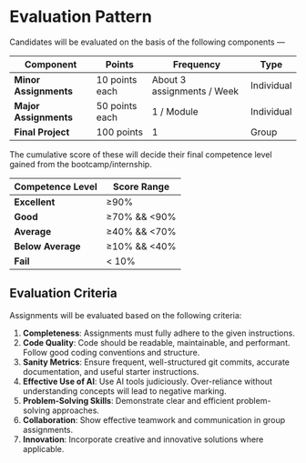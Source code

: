 # Evaluation Pattern

Candidates will be evaluated on the basis of the following components —

| Component             | Points         | Frequency                  | Type       |
| --------------------- | -------------- | -------------------------- | ---------- |
| **Minor Assignments** | 10 points each | About 3 assignments / Week | Individual |
| **Major Assignments** | 50 points each | 1 / Module                 | Individual |
| **Final Project**     | 100 points     | 1                          | Group      |

The cumulative score of these will decide their final competence level gained from the bootcamp/internship.

| Competence Level  | Score Range  |
| ----------------- | ------------ |
| **Excellent**     | ≥90%         |
| **Good**          | ≥70% && <90% |
| **Average**       | ≥40% && <70% |
| **Below Average** | ≥10% && <40% |
| **Fail**          | < 10%        |

## Evaluation Criteria

Assignments will be evaluated based on the following criteria:

1. **Completeness**: Assignments must fully adhere to the given instructions.
2. **Code Quality**: Code should be readable, maintainable, and performant. Follow good coding conventions and structure.
3. **Sanity Metrics**: Ensure frequent, well-structured git commits, accurate documentation, and useful starter instructions.
4. **Effective Use of AI**: Use AI tools judiciously. Over-reliance without understanding concepts will lead to negative marking.
5. **Problem-Solving Skills**: Demonstrate clear and efficient problem-solving approaches.
6. **Collaboration**: Show effective teamwork and communication in group assignments.
7. **Innovation**: Incorporate creative and innovative solutions where applicable.
